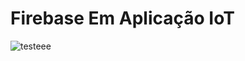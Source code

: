 # Firebase Em Aplicação IoT

![testeee](https://user-images.githubusercontent.com/83120884/226635749-2f69668e-60af-4619-907d-010fe80ba98d.png)

